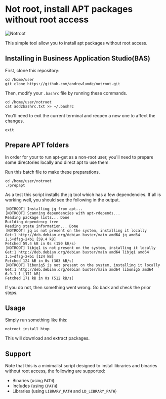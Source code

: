# Not root, install APT packages without root access

![Notroot](notroot.png)

This simple tool allow you to install apt packages without root
access.

## Installing in Business Application Studio(BAS)

First, clone this repository:

```
cd /home/user
git clone https://github.com/andrewlunde/notroot.git

```

Then, modify your `.bashrc` file by running these commands.
```
cd /home/user/notroot
cat add2bashrc.txt >> ~/.bashrc

```
You'll need to exit the current terminal and reopen a new one to affect the changes.
```
exit

```

## Prepare APT folders

In order for your to run apt-get as a non-root user, you'll need to prepare some directories locally and direct apt to use them.

Run this batch file to make these preparations.

```
cd /home/user/notroot
./prepapt

```

As a test this script installs the jq tool which has a few dependencies.  If all is working well, you should see the following in the output.
```
[NOTROOT] Installing jq from apt...
[NOTROOT] Scanning dependencies with apt-rdepends...
Reading package lists... Done
Building dependency tree       
Reading state information... Done
[NOTROOT] jq is not present on the system, installing it locally
Get:1 http://deb.debian.org/debian buster/main amd64 jq amd64 1.5+dfsg-2+b1 [59.4 kB]
Fetched 59.4 kB in 0s (150 kB/s)
[NOTROOT] libjq1 is not present on the system, installing it locally
Get:1 http://deb.debian.org/debian buster/main amd64 libjq1 amd64 1.5+dfsg-2+b1 [124 kB]
Fetched 124 kB in 0s (303 kB/s)  
[NOTROOT] libonig5 is not present on the system, installing it locally
Get:1 http://deb.debian.org/debian buster/main amd64 libonig5 amd64 6.9.1-1 [171 kB]
Fetched 171 kB in 0s (512 kB/s)    
```

If you do not, then something went wrong.  Go back and check the prior steps.

## Usage

Simply run something like this:

    notroot install htop

This will download and extract packages.

## Support 

Note that this is a minimalist script designed to install libraries 
and binaries without root access, the following are supported:

* Binaries (using `PATH`)
* Includes (using `CPATH`)
* Libraries (using `LIBRARY_PATH` and `LD_LIBRARY_PATH`)

